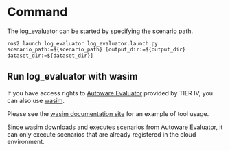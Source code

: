 # Command

The log_evaluator can be started by specifying the scenario path.

```shell
ros2 launch log_evaluator log_evaluator.launch.py scenario_path:=${scenario_path} [output_dir:=${output_dir} dataset_dir:=${dataset_dir}]
```

## Run log_evaluator with wasim

If you have access rights to [Autoware Evaluator](https://docs.web.auto/user-manuals/evaluator/introduction) provided by TIER IV,
you can also use [wasim](https://docs.web.auto/developers-guides/wasim/introduction).

Please see the [wasim documentation site](https://docs.web.auto/developers-guides/wasim/use-cases/run-simulations-locally/) for an example of tool usage.

Since wasim downloads and executes scenarios from Autoware Evaluator, it can only execute scenarios that are already registered in the cloud environment.
